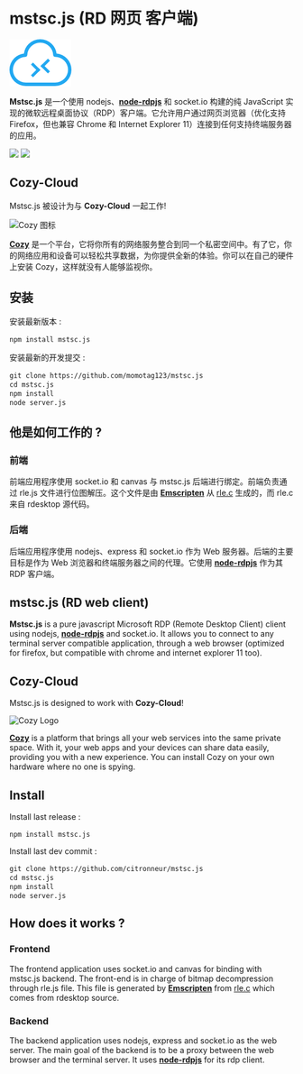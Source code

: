 # mstsc.js (RD 网页 客户端)

![Mstsc.js 图标](./client/img/mstsc.js.png)


**Mstsc.js** 是一个使用 nodejs、[**node-rdpjs**](https://github.com/citronneur/node-rdpjs) 和 socket.io 构建的纯 JavaScript 实现的微软远程桌面协议（RDP）客户端。它允许用户通过网页浏览器（优化支持 Firefox，但也兼容 Chrome 和 Internet Explorer 11）连接到任何支持终端服务器的应用。

<img src='/MOMOTAG123/mstsc.js/edit/main/img/mstsc.js.connect.png' width=200/>
<img src='/MOMOTAG123/mstsc.js/edit/main/img/mstsc.js.explorer.png' width=200/>

## Cozy-Cloud

Mstsc.js 被设计为与 **Cozy-Cloud** 一起工作!

![Cozy 图标](https://raw.github.com/mycozycloud/cozy-setup/gh-pages/assets/images/happycloud.png)

[**Cozy**](http://cozy.io) 是一个平台，它将你所有的网络服务整合到同一个私密空间中。有了它，你的网络应用和设备可以轻松共享数据，为你提供全新的体验。你可以在自己的硬件上安装 Cozy，这样就没有人能够监视你。

## 安装

安装最新版本 : 

```
npm install mstsc.js
```

安装最新的开发提交 : 

```
git clone https://github.com/momotag123/mstsc.js
cd mstsc.js
npm install
node server.js
```

## 他是如何工作的 ?

### 前端
前端应用程序使用 socket.io 和 canvas 与 mstsc.js 后端进行绑定。前端负责通过 rle.js 文件进行位图解压。这个文件是由 [**Emscripten**](https://github.com/kripken/emscripten) 从 [rle.c](https://raw.github.com/citronneur/mstsc.js/master/obj/rle.c)  生成的，而 rle.c 来自 rdesktop 源代码。

### 后端
后端应用程序使用 nodejs、express 和 socket.io 作为 Web 服务器。后端的主要目标是作为 Web 浏览器和终端服务器之间的代理。它使用 [**node-rdpjs**](https://github.com/citronneur/node-rdpjs) 作为其 RDP 客户端。

## mstsc.js (RD web client)

**Mstsc.js** is a pure javascript Microsoft RDP (Remote Desktop Client) client using nodejs, [**node-rdpjs**](https://github.com/citronneur/node-rdpjs) and socket.io. It allows you to connect to any terminal server compatible application, through a web browser (optimized for firefox, but compatible with chrome and internet explorer 11 too).

## Cozy-Cloud

Mstsc.js is designed to work with **Cozy-Cloud**!

![Cozy Logo](https://raw.github.com/mycozycloud/cozy-setup/gh-pages/assets/images/happycloud.png)

[**Cozy**](http://cozy.io) is a platform that brings all your web services into the
same private space.  With it, your web apps and your devices can share data
easily, providing you
with a new experience. You can install Cozy on your own hardware where no one
is spying.

## Install

Install last release : 

```
npm install mstsc.js
```

Install last dev commit : 

```
git clone https://github.com/citronneur/mstsc.js
cd mstsc.js
npm install
node server.js
```

## How does it works ?

### Frontend

The frontend application uses socket.io and canvas for binding with mstsc.js backend. The front-end is in charge of bitmap decompression through rle.js file. This file is generated by [**Emscripten**](https://github.com/kripken/emscripten) from [rle.c](https://raw.github.com/citronneur/mstsc.js/master/obj/rle.c) which comes from rdesktop source.

### Backend

The backend application uses nodejs, express and socket.io as the web server. The main goal of the backend is to be a proxy between the web browser and the terminal server. It uses [**node-rdpjs**](https://github.com/citronneur/node-rdpjs) for its rdp client.
